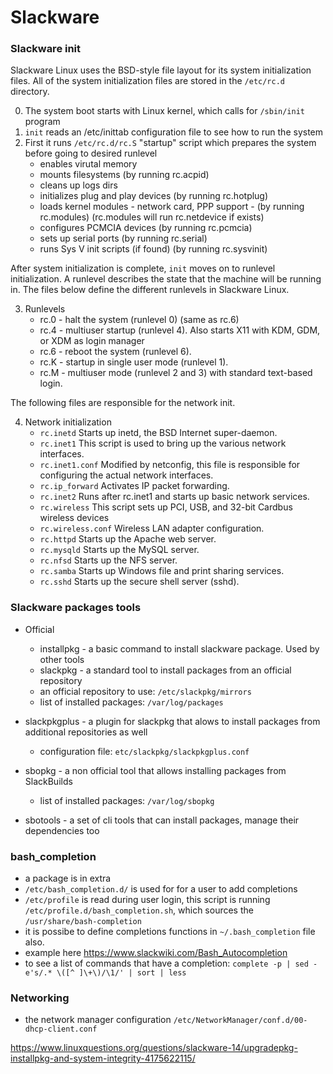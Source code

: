# Slackware

### Slackware init
Slackware Linux uses the BSD-style file layout for its system initialization files.
All of the system initialization files are stored in the `/etc/rc.d` directory.

0. The system boot starts with Linux kernel, which calls for `/sbin/init` program
1. `init` reads an /etc/inittab configuration file to see how to run the system
2. First it runs `/etc/rc.d/rc.S` "startup" script which prepares the system before going to desired runlevel
    * enables virutal memory
    * mounts filesystems (by running rc.acpid)
    * cleans up logs dirs
    * initializes plug and play devices (by running rc.hotplug)
    * loads kernel modules - network card, PPP support - (by running rc.modules) (rc.modules will run rc.netdevice if exists)
    * configures PCMCIA devices (by running rc.pcmcia)
    * sets up serial ports (by running rc.serial)
    * runs Sys V init scripts (if found) (by running rc.sysvinit)

After system initialization is complete, `init` moves on to runlevel initialization. A runlevel describes the state that the machine will be running in. The files below define the different runlevels in Slackware Linux.

3. Runlevels
    * rc.0  - halt the system (runlevel 0) (same as rc.6)
    * rc.4  - multiuser startup (runlevel 4). Also starts X11 with KDM, GDM, or XDM as login manager
    * rc.6  - reboot the system (runlevel 6).
    * rc.K  - startup in single user mode (runlevel 1).
    * rc.M  - multiuser mode (runlevel 2 and 3) with standard text-based login.

The following files are responsible for the network init.

4. Network initialization
    * `rc.inetd`        Starts up inetd, the BSD Internet super-daemon.
    * `rc.inet1`        This script is used to bring up the various network interfaces.
    * `rc.inet1.conf`   Modified by netconfig, this file is responsible for configuring the actual network interfaces.
    * `rc.ip_forward`   Activates IP packet forwarding.
    * `rc.inet2`        Runs after rc.inet1 and starts up basic network services.
    * `rc.wireless`     This script sets up PCI, USB, and 32-bit Cardbus wireless devices
    * `rc.wireless.conf` Wireless LAN adapter configuration.
    * `rc.httpd`        Starts up the Apache web server.
    * `rc.mysqld`       Starts up the MySQL server.
    * `rc.nfsd`         Starts up the NFS server.
    * `rc.samba`        Starts up Windows file and print sharing services.
    * `rc.sshd`         Starts up the secure shell server (sshd).

### Slackware packages tools

* Official
    * installpkg    - a basic command to install slackware package. Used by other tools
    * slackpkg      - a standard tool to install packages from an official repository
    * an official repository to use: `/etc/slackpkg/mirrors`
    * list of installed packages: `/var/log/packages`

* slackpkgplus  - a plugin for slackpkg that alows to install packages from additional repositories as well
    * configuration file: `etc/slackpkg/slackpkgplus.conf`

* sbopkg        - a non official tool that allows installing packages from SlackBuilds
    * list of installed packages: `/var/log/sbopkg`

* sbotools - a set of cli tools that can install packages, manage their dependencies too

### bash_completion
* a package is in extra
* `/etc/bash_completion.d/` is used for for a user to add completions
* `/etc/profile` is read during user login, this script is running `/etc/profile.d/bash_completion.sh`,
which sources the `/usr/share/bash-completion`
* it is possibe to define completions functions in `~/.bash_completion` file also.
* example here <https://www.slackwiki.com/Bash_Autocompletion>
* to see a list of commands that have a completion: `complete -p | sed -e's/.* \([^ ]\+\)/\1/' | sort | less`


### Networking
* the network manager configuration
`/etc/NetworkManager/conf.d/00-dhcp-client.conf`

<https://www.linuxquestions.org/questions/slackware-14/upgradepkg-installpkg-and-system-integrity-4175622115/>


